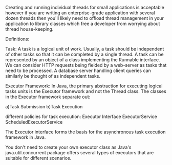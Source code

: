 Creating and running individual threads for small applications is acceptable however if you are writing an enterprise-grade application with several dozen threads then you'll likely need to offload thread management in your application to library classes which free a developer from worrying about thread house-keeping.

Definitions:

Task:
A task is a logical unit of work. Usually, a task should be independent of other tasks so that it can be completed by a single thread. A task can be represented by an object of a class implementing the Runnable interface. We can consider HTTP requests being fielded by a web-server as tasks that need to be processed. A database server handling client queries can similarly be thought of as independent tasks.

Executor Framework:
In Java, the primary abstraction for executing logical tasks units is the Executor framework and not the Thread class. The classes in the Executor framework separate out:

a)Task Submission
b)Task Execution


different policies for task execution:
Executor Interface
ExecutorService
ScheduledExecutorService

The Executor interface forms the basis for the asynchronous task execution framework in Java.

You don't need to create your own executor class as Java's java.util.concurrent package offers several types of executors that are suitable for different scenarios.